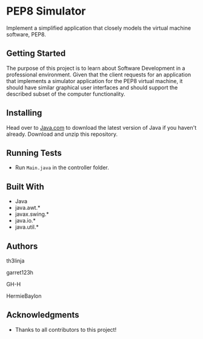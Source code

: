 # PEP8 Simulator
Implement a simplified application that closely models the virtual machine software, PEP8.

## Getting Started
The purpose of this project is to learn about Software Development in a professional environment. Given that the client requests for an application that implements a simulator application for the PEP8 virtual machine, it should have similar graphical user interfaces and should support the described subset of the computer functionality.

  
## Installing
Head over to [Java.com](https://www.java.com/en/) to download the latest version of Java if you haven't already.
Download and unzip this repository.

## Running Tests
 * Run `Main.java` in the controller folder.

## Built With
  * Java
  * java.awt.*
  * javax.swing.*
  * java.io.*
  * java.util.*
  
## Authors
th3linja

garret123h

GH-H 

HermieBaylon

## Acknowledgments
  * Thanks to all contributors to this project!
